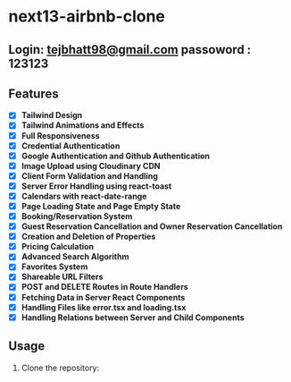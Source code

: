 # next13-airbnb-clone
## Login: tejbhatt98@gmail.com passoword : 123123 



## Features

- [x] **Tailwind Design**
- [x] **Tailwind Animations and Effects**
- [x] **Full Responsiveness**
- [x] **Credential Authentication**
- [x] **Google Authentication and Github Authentication**
- [x] **Image Upload using Cloudinary CDN**
- [x] **Client Form Validation and Handling**
- [x] **Server Error Handling using react-toast**
- [x] **Calendars with react-date-range**
- [x] **Page Loading State and Page Empty State**
- [x] **Booking/Reservation System**
- [x] **Guest Reservation Cancellation and Owner Reservation Cancellation**
- [x] **Creation and Deletion of Properties**
- [x] **Pricing Calculation**
- [x] **Advanced Search Algorithm**
- [x] **Favorites System**
- [x] **Shareable URL Filters**
- [x] **POST and DELETE Routes in Route Handlers**
- [x] **Fetching Data in Server React Components**
- [x] **Handling Files like error.tsx and loading.tsx**
- [x] **Handling Relations between Server and Child Components**

## Usage

1. Clone the repository:



 

